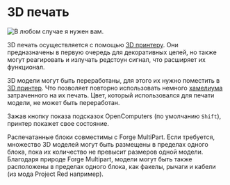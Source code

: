 # 3D печать

![В любом случае я нужен вам.](block:OpenComputers:print)

3D печать осуществляется с помощью [3D принтеру](printer.md). Они предназначены в первую очередь для декоративных целей, но также могут реагировать и излучать редстоун сигнал, что расширяет их функционал.

3D модели могут быть переработаны, для этого их нужно поместить в [3D принтер](printer.md). Что позволяет повторно использовать немного [хамелиума](../item/chamelium.md) затраченного на их печать. Цвет, который использовался для печати модели, не может быть переработан.

Зажав кнопку показа подсказок OpenComputers (по умолчанию `Shift`), принтер покажет свое состояние.

Распечатанные блоки совместимы с Forge MultiPart. Если требуется, множество 3D моделей могут быть размещены в пределах одного блока, пока их количество не превысит размеров одной модели. Благодаря природе Forge Multipart, модели могут быть также расположены в пределах одного блока, как факелы, рычаги и кабели (из мода Project Red например).
